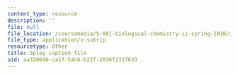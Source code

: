 ```yaml
---
content_type: resource
description: ''
file: null
file_location: /coursemedia/5-08j-biological-chemistry-ii-spring-2016/aa320646ca1754c6b22f2036f2337633_qDBdd9-T8lg.vtt
file_type: application/x-subrip
resourcetype: Other
title: 3play caption file
uid: aa320646-ca17-54c6-b22f-2036f2337633
---
```

